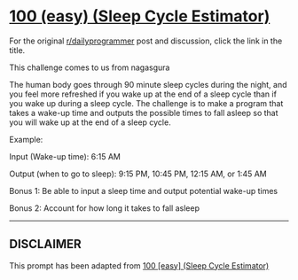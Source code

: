 # [100 (easy) (Sleep Cycle Estimator)](https://www.reddit.com/r/dailyprogrammer/comments/106go0/9202012_challenge_100_easy_sleep_cycle_estimator/)

For the original [r/dailyprogrammer](https://www.reddit.com/r/dailyprogrammer/) post and discussion, click the link in the title.

This challenge comes to us from nagasgura

The human body goes through 90 minute sleep cycles during the night, and you feel more refreshed if you wake up at the end of a sleep cycle than if you wake up during a sleep cycle. The challenge is to make a program that takes a wake-up time and outputs the possible times to fall asleep so that you will wake up at the end of a sleep cycle.

Example:

Input (Wake-up time): 6:15 AM

Output (when to go to sleep): 9:15 PM, 10:45 PM, 12:15 AM, or 1:45 AM

Bonus 1: Be able to input a sleep time and output potential wake-up times

Bonus 2: Account for how long it takes to fall asleep


----
## **DISCLAIMER**
This prompt has been adapted from [100 [easy] (Sleep Cycle Estimator)](https://www.reddit.com/r/dailyprogrammer/comments/106go0/9202012_challenge_100_easy_sleep_cycle_estimator/
)
